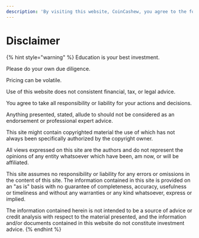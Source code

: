 ```yaml
---
description: 'By visiting this website, CoinCashew, you agree to the following terms.'
---
```


# Disclaimer

{% hint style="warning" %}
Education is your best investment.

Please do your own due diligence.

Pricing can be volatile.

Use of this website does not consistent financial, tax, or legal advice.

You agree to take all responsibility or liability for your actions and decisions.

Anything presented, stated, allude to should not be considered as an endorsement or professional expert advice.

This site might contain copyrighted material the use of which has not always been specifically authorized by the copyright owner.

All views expressed on this site are the authors and do not represent the opinions of any entity whatsoever which have been, am now, or will be affiliated.

This site assumes no responsibility or liability for any errors or omissions in the content of this site. The information contained in this site is provided on an "as is" basis with no guarantee of completeness, accuracy, usefulness or timeliness and without any warranties or any kind whatsoever, express or implied.

The information contained herein is not intended to be a source of advice or credit analysis with respect to the material presented, and the information and/or documents contained in this website do not constitute investment advice.
{% endhint %}

